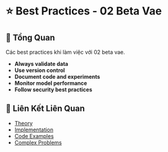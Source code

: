 # ⭐ Best Practices - 02 Beta Vae

## 🎯 Tổng Quan

Các best practices khi làm việc với 02 beta vae.

- **Always validate data**
- **Use version control**
- **Document code and experiments**
- **Monitor model performance**
- **Follow security best practices**

## 🔗 Liên Kết Liên Quan

- [Theory](./THEORY_02_beta_vae.md)
- [Implementation](./IMPLEMENTATION_02_beta_vae.md)
- [Code Examples](./CODE_EXAMPLES_02_beta_vae.md)
- [Complex Problems](./COMPLEX_PROBLEMS.md)
